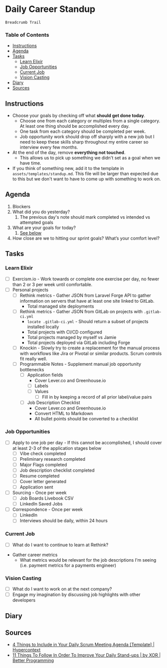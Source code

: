 # Daily Career Standup

`Breadcrumb Trail`

### Table of Contents

* [Instructions](#instructions)
* [Agenda](#agenda)
* [Tasks](#tasks)
  * [Learn Elixir](#learn-elixir)
  * [Job Opportunities](#job-opportunities)
  * [Current Job](#current-job)
  * [Vision Casting](#vision-casting)
* [Diary](#diary)
* [Sources](#sources)

## Instructions

* Choose your goals by checking off what **should get done today**.
    * Choose one from each category or multiples from a single category. At least one thing should be accomplished every day.
    * One task from each category should be completed per week.
    * Job opportunity work should drop off sharply with a new job but I need to keep these skills sharp throughout my entire career so interview every few months.
* At the end of the day, remove **everything not touched**.
    * This allows us to pick up something we didn't set as a goal when we have time.
* If you think of something new, add it to the template in `assets/templates/standup.md`. This file will be larger than expected due to this but we don't want to have to come up with something to work on.

## Agenda

1. Blockers
2. What did you do yesterday?
    1. The previous day's note should mark completed vs intended vs attempted goals
3. What are your goals for today?
    1. [See below](#tasks)
4. How close are we to hitting our sprint goals? What’s your comfort level?

## Tasks

### Learn Elixir

* [ ] Exercism.io - Work towards or complete one exercise per day, no fewer than 2 or 3 per week until comfortable.
* [ ] Personal projects
    * [ ] Rethink metrics - Gather JSON from Laravel Forge API to gather information on servers that have at least one site linked to GitLab.
        * Total managed site deployments
    * [ ] Rethink metrics - Gather JSON from GitLab on projects with `.gitlab-ci.yml`
        * `locate .gitlab-ci.yml` - Should return a subset of projects installed locally
        * Total projects with CI/CD configured
        * Total projects managed by myself vs Jamie
        * Total projects deployed via GitLab including Forge
    * [ ] Knockin - Slowly try to create a replacement for the manual process with workflows like Jira or Pivotal or similar products. Scrum controls fit really well.
    * [ ] Programmable Notes - Supplement manual job opportunity bottlenecks
        * [ ] Application fields
            *  Cover Lever.co and Greenhouse.io
            * [ ] Labels
            * [ ] Values
                * [ ] Fill in by keeping a record of all prior label/value pairs
        * [ ] Job Description Checklist
            * Cover Lever.co and Greenhouse.io
            * Convert HTML to Markdown
            * All bullet points should be converted to a checklist

### Job Opportunities

* [ ] Apply to one job per day - If this cannot be accomplished, I should cover at least 2-3 of the application stages below
    * [ ] Vibe check completed
    * [ ] Preliminary research completed
    * [ ] Major Flags completed
    * [ ] Job description checklist completed
    * [ ] Resume completed
    * [ ] Cover letter generated
    * [ ] Application sent
* [ ] Sourcing - Once per week
    * [ ] Job Boards Livebook CSV
    * [ ] LinkedIn Saved Jobs
* [ ] Correspondence - Once per week
    * [ ] LinkedIn
    * [ ] Interviews should be daily, within 24 hours

### Current Job

* [ ] What do I want to continue to learn at Rethink?
* Gather career metrics
    * What metrics would be relevant for the job descriptions I'm seeing (i.e. payment metrics for a payments engineer)

### Vision Casting

* [ ] What do I want to work on at the next company?
* [ ] Engage my imagination by discussing job highlights with other developers

## Diary



## Sources

* [4 Things to Include in Your Daily Scrum Meeting Agenda [Template] | Hypercontext](https://hypercontext.com/blog/meetings/what-to-include-in-your-scrum-meeting-agenda)
* [11 Things To Follow In Order To Improve Your Daily Stand-ups | by XOR | Better Programming](https://betterprogramming.pub/10-best-practices-for-your-daily-stand-up-bfc1c1dd9c69)
